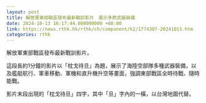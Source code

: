 ```yaml
---
layout: post
title: 解放軍東部戰區發布最新戰訓影片　展示多款武器裝備
date: 2024-10-13 16:17:44.000000000 +08:00
link: https://news.rthk.hk/rthk/ch/component/k2/1774307-20241013.htm
categories: rthk
---
```


解放軍東部戰區發布最新戰訓影片。

這段長約1分鐘的影片以「枕戈待旦」為題，展示了海陸空部隊多種武器裝備，以及艦艇航行、軍車移動、軍機和直升機升空等畫面，強調東部戰區全時待戰、隨時能戰。

影片末段出現的「枕戈待旦」四字，其中「旦」字內的一橫，以台灣地圖代替。
